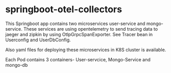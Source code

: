 # springboot-otel-collectors
This Springboot app contains two microservices user-service and mongo-service. These services are using opentelemetry to send tracing data to jaeger and zipkin by using OtlpGrpcSpanExporter.
See Tracer bean in Userconfig and UserDbConfig.


Also yaml files for deploying these microservices in K8S cluster is available.

Each Pod contains 3 containers- User-servcice, Mongo-Service and mongo-db
